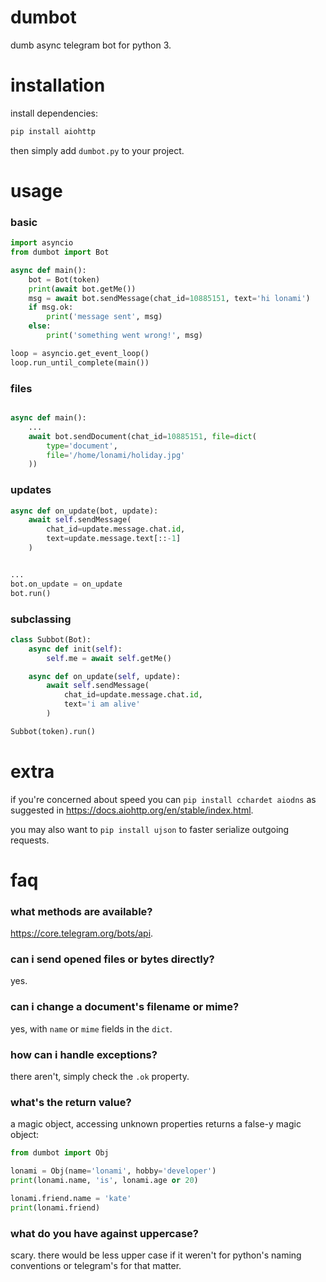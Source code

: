 # dumbot
dumb async telegram bot for python 3.


# installation
install dependencies:
```sh
pip install aiohttp
```

then simply add `dumbot.py` to your project.


# usage

### basic
```python
import asyncio
from dumbot import Bot

async def main():
    bot = Bot(token)
    print(await bot.getMe())
    msg = await bot.sendMessage(chat_id=10885151, text='hi lonami')
    if msg.ok:
        print('message sent', msg)
    else:
        print('something went wrong!', msg)

loop = asyncio.get_event_loop()
loop.run_until_complete(main())
```

### files
```python

async def main():
    ...
    await bot.sendDocument(chat_id=10885151, file=dict(
        type='document',
        file='/home/lonami/holiday.jpg'
    ))
```

### updates
```python
async def on_update(bot, update):
    await self.sendMessage(
        chat_id=update.message.chat.id,
        text=update.message.text[::-1]
    )


...
bot.on_update = on_update
bot.run()
```

### subclassing
```python
class Subbot(Bot):
    async def init(self):
        self.me = await self.getMe()

    async def on_update(self, update):
        await self.sendMessage(
            chat_id=update.message.chat.id,
            text='i am alive'
        )

Subbot(token).run()
```

# extra
if you're concerned about speed you can `pip install cchardet aiodns`
as suggested in https://docs.aiohttp.org/en/stable/index.html.

you may also want to `pip install ujson`
to faster serialize outgoing requests.

# faq

### what methods are available?
https://core.telegram.org/bots/api.

### can i send opened files or bytes directly?
yes.

### can i change a document's filename or mime?
yes, with `name` or `mime` fields in the `dict`.

### how can i handle exceptions?
there aren't, simply check the `.ok` property.

### what's the return value?
a magic object, accessing unknown properties returns a false-y magic object:

```python
from dumbot import Obj

lonami = Obj(name='lonami', hobby='developer')
print(lonami.name, 'is', lonami.age or 20)

lonami.friend.name = 'kate'
print(lonami.friend)
```

### what do you have against uppercase?

scary. there would be less upper case if it weren't for
python's naming conventions or telegram's for that matter.

